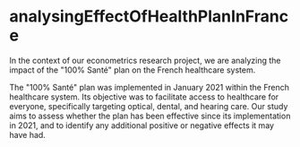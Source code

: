 # analysingEffectOfHealthPlanInFrance
In the context of our econometrics research project, we are analyzing the impact of the "100% Santé" plan on the French healthcare system.

The "100% Santé" plan was implemented in January 2021 within the French healthcare system. Its objective was to facilitate access to healthcare for everyone, specifically targeting optical, dental, and hearing care. Our study aims to assess whether the plan has been effective since its implementation in 2021, and to identify any additional positive or negative effects it may have had.
